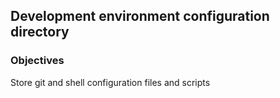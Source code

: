 ## Development environment configuration directory

### Objectives

Store git and shell configuration files and scripts
